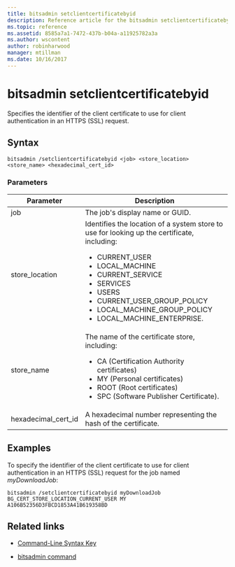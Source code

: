```yaml
---
title: bitsadmin setclientcertificatebyid
description: Reference article for the bitsadmin setclientcertificatebyid command, which specifies the identifier of the client certificate to use for client authentication in an HTTPS (SSL) request
ms.topic: reference
ms.assetid: 8585a7a1-7472-437b-b04a-a11925782a3a
ms.author: wscontent
author: robinharwood
manager: mtillman
ms.date: 10/16/2017
---
```


# bitsadmin setclientcertificatebyid

Specifies the identifier of the client certificate to use for client authentication in an HTTPS (SSL) request.

## Syntax

```
bitsadmin /setclientcertificatebyid <job> <store_location> <store_name> <hexadecimal_cert_id>
```

### Parameters

| Parameter | Description |
| -------------- | -------------- |
| job | The job's display name or GUID. |
| store_location | Identifies the location of a system store to use for looking up the certificate, including:<ul><li>CURRENT_USER</li><li>LOCAL_MACHINE</li><li>CURRENT_SERVICE</li><li>SERVICES</li><li>USERS</li><li>CURRENT_USER_GROUP_POLICY</li><li>LOCAL_MACHINE_GROUP_POLICY</li><li>LOCAL_MACHINE_ENTERPRISE.</li></ul> |
| store_name | The name of the certificate store, including:<ul><li>CA (Certification Authority certificates)</li><li>MY (Personal certificates)</li><li>ROOT (Root certificates)</li><li>SPC (Software Publisher Certificate).</li></ul> |
| hexadecimal_cert_id | A hexadecimal number representing the hash of the certificate. |

## Examples

To specify the identifier of the client certificate to use for client authentication in an HTTPS (SSL) request for the job named *myDownloadJob*:

```
bitsadmin /setclientcertificatebyid myDownloadJob BG_CERT_STORE_LOCATION_CURRENT_USER MY A106B52356D3FBCD1853A41B619358BD
```

## Related links

- [Command-Line Syntax Key](command-line-syntax-key.md)

- [bitsadmin command](bitsadmin.md)
